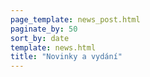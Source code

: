 ```yaml
---
page_template: news_post.html
paginate_by: 50
sort_by: date
template: news.html
title: "Novinky a vydání"
---
```

